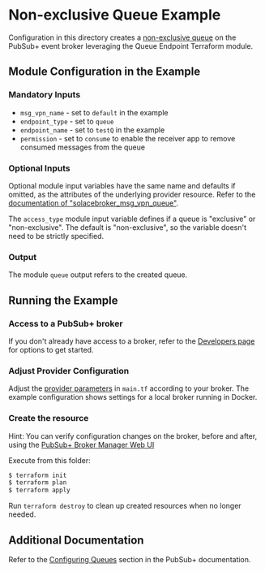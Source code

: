 # Non-exclusive Queue Example

Configuration in this directory creates a [non-exclusive queue](https://docs.solace.com/Get-Started/message-exchange-patterns.htm#Point-to) on the PubSub+ event broker leveraging the Queue Endpoint Terraform module.

## Module Configuration in the Example

### Mandatory Inputs

* `msg_vpn_name` - set to `default` in the example
* `endpoint_type` - set to `queue`
* `endpoint_name` - set to `testQ` in the example
* `permission` - set to `consume` to enable the receiver app to remove consumed messages from the queue

### Optional Inputs

Optional module input variables have the same name and defaults if omitted, as the attributes of the underlying provider resource. Refer to the [documentation of "solacebroker_msg_vpn_queue"](https://registry.terraform.io/providers/SolaceProducts/solacebroker/latest/docs/resources/msg_vpn_queue#optional).

The `access_type` module input variable defines if a queue is "exclusive" or "non-exclusive". The default is "non-exclusive", so the variable doesn't need to be strictly specified.

### Output

The module `queue` output refers to the created queue.

## Running the Example

### Access to a PubSub+ broker

If you don't already have access to a broker, refer to the [Developers page](https://www.solace.dev/) for options to get started.

### Adjust Provider Configuration

Adjust the [provider parameters](https://registry.terraform.io/providers/SolaceProducts/solacebroker/latest/docs#schema) in `main.tf` according to your broker. The example configuration shows settings for a local broker running in Docker.

### Create the resource

Hint: You can verify configuration changes on the broker, before and after, using the [PubSub+ Broker Manager Web UI](https://docs.solace.com/Admin/Broker-Manager/PubSub-Manager-Overview.htm)

Execute from this folder:

```bash
$ terraform init
$ terraform plan
$ terraform apply
```

Run `terraform destroy` to clean up created resources when no longer needed.

## Additional Documentation

Refer to the [Configuring Queues](https://docs.solace.com/Messaging/Guaranteed-Msg/Configuring-Queues.htm#Configuring_Queues) section in the PubSub+ documentation.

